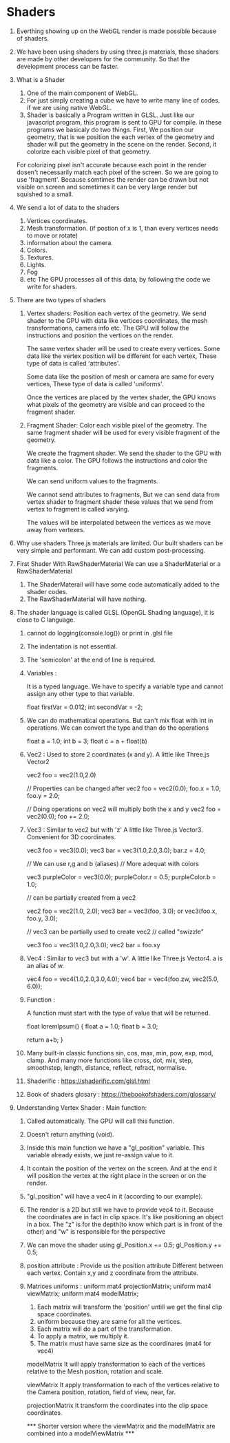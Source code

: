 # Shaders

1. Everthing showing up on the WebGL render is made possible because of shaders.

2. We have been using shaders by using three.js materials, these shaders are made by other developers for the community. So that the development process can be faster.

3. What is a Shader

   1. One of the main component of WebGL.
   2. For just simply creating a cube we have to write many line of codes. if we are using native WebGL.
   3. Shader is basically a Program written in GLSL. Just like our javascript program, this program is sent to GPU for compile. In these programs we basicaly do two things. First, We position our geometry, that is we position the each vertex of the geometry and shader will put the geometry in the scene on the render. Second, it colorize each visible pixel of that geometry.

   For colorizing pixel isn't accurate because each point in the render dosen't necessarily match each pixel of the screen. So we are going to use 'fragment'. Because somtimes the render can be drawn but not visible on screen and sometimes it can be very large render but squished to a small.

4. We send a lot of data to the shaders

   1. Vertices coordinates.
   2. Mesh transformation. (if postion of x is 1, than every vertices needs to move or rotate)
   3. information about the camera.
   4. Colors.
   5. Textures.
   6. Lights.
   7. Fog
   8. etc
      The GPU processes all of this data, by following the code we write for shaders.

5. There are two types of shaders

   1. Vertex shaders:
      Position each vertex of the geometry.
      We send shader to the GPU with data like vertices coordinates, the mesh transformations, camera info etc.
      The GPU will follow the instructions and position the vertices on the render.

      The same vertex shader will be used to create every vertices.
      Some data like the vertex position will be different for each vertex, These type of data is called 'attributes'.

      Some data like the position of mesh or camera are same for every vertices, These type of data is called 'uniforms'.

      Once the vertices are placed by the vertex shader, the GPU knows what pixels of the geometry are visible and can proceed to the fragment shader.

   2. Fragment Shader:
      Color each visible pixel of the geometry.
      The same fragment shader will be used for every visible fragment of the geometry.

      We create the fragment shader.
      We send the shader to the GPU with data like a color.
      The GPU follows the instructions and color the fragments.

      We can send uniform values to the fragments.

      We cannot send attributes to fragments, But we can send data from vertex shader to fragment shader these values that we send from vertex to fragment is called varying.

      The values will be interpolated between the vertices as we move away from vertexes.

6. Why use shaders
   Three.js materials are limited.
   Our built shaders can be very simple and performant.
   We can add custom post-processing.

7. First Shader With RawShaderMaterial
   We can use a ShaderMaterial or a RawShaderMaterial

   1. The ShaderMaterail will have some code automatically added to the shader codes.
   2. The RawShaderMaterial will have nothing.

8. The shader language is called GLSL (OpenGL Shading language), it is close to C language.

   1. cannot do logging(console.log()) or print in .glsl file
   2. The indentation is not essential.
   3. The 'semicolon' at the end of line is required.
   4. Variables :

      It is a typed language.
      We have to specify a variable type and cannot assign any other type to that variable.

      float firstVar = 0.012;
      int secondVar = -2;

   5. We can do mathematical operations. But can't mix float with int in operations.
      We can convert the type and than do the operations

      float a = 1.0;
      int b = 3;
      float c = a + float(b)

   6. Vec2 :
      Used to store 2 coordinates (x and y).
      A little like Three.js Vector2

      vec2 foo = vec2(1.0,2.0)

      // Properties can be changed after
      vec2 foo = vec2(0.0);
      foo.x = 1.0;
      foo.y = 2.0;

      // Doing operations on vec2 will multiply both the x and y
      vec2 foo = vec2(0.0);
      foo += 2.0;

   7. Vec3 :
      Similar to vec2 but with 'z'
      A little like Three.js Vector3.
      Convenient for 3D coordinates.

      vec3 foo = vec3(0.0);
      vec3 bar = vec3(1.0,2.0,3.0);
      bar.z = 4.0;

      // We can use r,g and b (aliases)
      // More adequat with colors

      vec3 purpleColor = vec3(0.0);
      purpleColor.r = 0.5;
      purpleColor.b = 1.0;

      // can be partially created from a vec2

      vec2 foo = vec2(1.0, 2.0);
      vec3 bar = vec3(foo, 3.0); or vec3(foo.x, foo.y, 3.0);

      // vec3 can be partially used to create vec2
      // called "swizzle"

      vec3 foo = vec3(1.0,2.0,3.0);
      vec2 bar = foo.xy

   8. Vec4 :
      Similar to vec3 but with a 'w'.
      A little like Three.js Vector4.
      a is an alias of w.

      vec4 foo = vec4(1.0,2.0,3.0,4.0);
      vec4 bar = vec4(foo.zw, vec2(5.0, 6.0));

   9. Function :

      A function must start with the type of value that will be returned.

      float loremIpsum() {
      float a = 1.0;
      float b = 3.0;

      return a+b;
      }

   10. Many built-in classic functions sin, cos, max, min, pow, exp, mod, clamp.
       And many more functions like cross, dot, mix, step, smoothstep, length, distance, reflect, refract, normalise.

   11. Shaderific : https://shaderific.com/glsl.html
   12. Book of shaders glosary : https://thebookofshaders.com/glossary/

9. Understanding Vertex Shader :
   Main function:

   1. Called automatically. The GPU will call this function.
   2. Doesn't return anything (void).

   3. Inside this main function we have a "gl_position" variable. This variable already exists, we just re-assign value to it.
   4. It contain the position of the vertex on the screen. And at the end it will position the vertex at the right place in the screen or on the render.

   5. "gl_position" will have a vec4 in it (according to our example).
   6. The render is a 2D but still we have to provide vec4 to it. Because the coordinates are in fact in clip space. It's like positioning an object in a box. The "z" is for the depth(to know which part is in front of the other) and "w" is responsible for the perspective

   7. We can move the shader using
      gl_Position.x += 0.5;
      gl_Position.y += 0.5;

   8. position attribute :
      Provide us the position attribute
      Different between each vertex.
      Contain x,y and z coordinate from the attribute.

   9. Matrices uniforms :
      uniform mat4 projectionMatrix;
      uniform mat4 viewMatrix;
      uniform mat4 modelMatrix;

      1. Each matrix will transform the 'position' untill we get the final clip space coordinates.
      2. uniform because they are same for all the vertices.
      3. Each matrix will do a part of the transformation.
      4. To apply a matrix, we multiply it.
      5. The matrix must have same size as the coordinares (mat4 for vec4)

      modelMatrix
      It will apply transformation to each of the vertices relative to the Mesh position, rotation and scale.

      viewMatrix
      It apply transformation to each of the vertices relative to the Camera position, rotation, field of view, near, far.

      projectionMatrix
      It transform the coordinates into the clip space coordinates.

      \*\*\* Shorter version where the viewMatrix and the modelMatrix are combined into a modelViewMatrix \*\*\*
